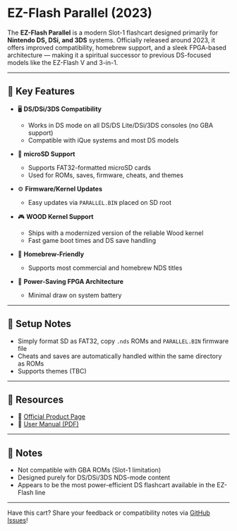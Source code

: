 # EZ-Flash Parallel (2023)

The **EZ-Flash Parallel** is a modern Slot-1 flashcart designed primarily for **Nintendo DS, DSi, and 3DS** systems. Officially released around 2023, it offers improved compatibility, homebrew support, and a sleek FPGA-based architecture — making it a spiritual successor to previous DS-focused models like the EZ-Flash V and 3-in-1.

---

## 🔧 Key Features

- 🖥️ **DS/DSi/3DS Compatibility**
  - Works in DS mode on all DS/DS Lite/DSi/3DS consoles (no GBA support)
  - Compatible with iQue systems and most DS models

- 💾 **microSD Support**
  - Supports FAT32-formatted microSD cards
  - Used for ROMs, saves, firmware, cheats, and themes

- ⚙️ **Firmware/Kernel Updates**
  - Easy updates via `PARALLEL.BIN` placed on SD root

- 🎮 **WOOD Kernel Support**
  - Ships with a modernized version of the reliable Wood kernel
  - Fast game boot times and DS save handling

- 🧪 **Homebrew-Friendly**
  - Supports most commercial and homebrew NDS titles

- 🔋 **Power-Saving FPGA Architecture**
  - Minimal draw on system battery

---

## 📎 Setup Notes

- Simply format SD as FAT32, copy `.nds` ROMs and `PARALLEL.BIN` firmware file
- Cheats and saves are automatically handled within the same directory as ROMs
- Supports themes (TBC)

---

## 📄 Resources

- 📘 [Official Product Page](https://www.ezflashomega.com/products/ez-flash-parallel)
- 📑 [User Manual (PDF)](https://www.ezflash.cn/zip/EZP_E.pdf)

---

## 📝 Notes

- Not compatible with GBA ROMs (Slot-1 limitation)
- Designed purely for DS/DSi/3DS NDS-mode content
- Appears to be the most power-efficient DS flashcart available in the EZ-Flash line

---

Have this cart? Share your feedback or compatibility notes via [GitHub Issues](https://github.com/ChimeraGaming/GBA-EZ-Flash-2025-Guide/issues)!
